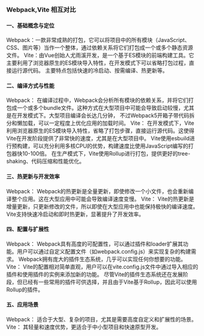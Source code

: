 ### Webpack,Vite 相互对比


#### 一、基础概念与定位
Webpack：一款非常成熟的打包，它可以将项目中的所有模块（JavaScript、CSS、图片等）当作一个整体，通过依赖关系将它们打包成一个或多个静态资源文件。
Vite：由Vue创始人尤雨溪开发，是一个基于ES模块的前端构建工具。它主要利用了浏览器原生的ES模块导入特性，在开发模式下可以省略打包过程，直接运行源代码。
主要特点包括快速的冷启动、按需编译、热更新等。
#### 二、编译方式与性能
Webpack：
在编译过程中，Webpack会分析所有模块的依赖关系，并将它们打包成一个或多个bundle文件。这种方式在大型项目中可能会导致启动较慢，尤其是在开发模式下。大型项目编译会长达几分钟， 不过Webpack5开箱子带代码拆分和懒加载，可以一定程度上优化应用的加载时间。
Vite：
在开发模式下，Vite利用浏览器原生的ES模块导入特性，省略了打包步骤，直接运行源代码。这使得Vite在开发阶段提供了非常快的速度，尤其是在大型项目中。
Vite使用esbuild进行预构建，可以充分利用多核CPU的优势，构建速度比使用JavaScript编写的打包器快10-100倍。
在生产模式下，Vite使用Rollup进行打包，提供更好的tree-shaking、代码压缩和性能优化。
#### 三、热更新与开发效率
Webpack：
Webpack的热更新是全量更新，即使修改一个小文件，也会重新编译整个应用。这在大型应用中可能会导致编译速度变慢。
Vite：
Vite的热更新是增量更新，只更新修改的文件，所以即使在大型应用中也能保持极快的编译速度。
Vite支持快速冷启动和即时热更新，显著提升了开发效率。
#### 四、配置与扩展性
Webpack：
Webpack具有高度的可配置性，可以通过插件和loader扩展其功能。用户可以通过自定义配置文件（如webpack.config.js）来实现复杂的构建需求。
Webpack拥有庞大的插件生态系统，几乎可以实现任何你想要的功能。
Vite：
Vite的配置相对简单直观，用户可以在vite.config.js文件中通过导入相应的插件和使用插件的实例来添加新的功能。
尽管Vite的插件生态系统还在发展阶段，但已经有一些常用的插件可供选择，并且由于Vite基于Rollup，因此可以使用Rollup的插件。
#### 五、应用场景
Webpack：
适合于大型、复杂的项目，尤其是需要高度自定义和扩展性的场景。
Vite：
其轻量和速度优势，更适合于中小型项目和快速原型开发。

